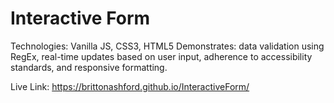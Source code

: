 # Interactive Form
Technologies: Vanilla JS, CSS3, HTML5
Demonstrates: data validation using RegEx, real-time updates based on user input, adherence to accessibility standards, and responsive formatting.

Live Link: https://brittonashford.github.io/InteractiveForm/

